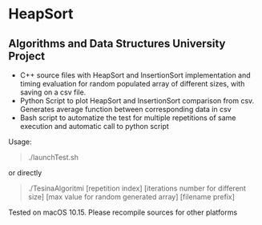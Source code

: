 # HeapSort
## Algorithms and Data Structures University Project

* C++ source files with HeapSort and InsertionSort implementation and timing evaluation for random populated array of different sizes, with saving on a csv file.
* Python Script to plot HeapSort and InsertionSort comparison from csv. Generates average function between corresponding data in csv
* Bash script to automatize the test for multiple repetitions of same execution and automatic call to python script

Usage:
> ./launchTest.sh

or directly
> ./TesinaAlgoritmi [repetition index] [iterations number for different size] [max value for random generated array] [filename prefix]

Tested on macOS 10.15. Please recompile sources for other platforms 
